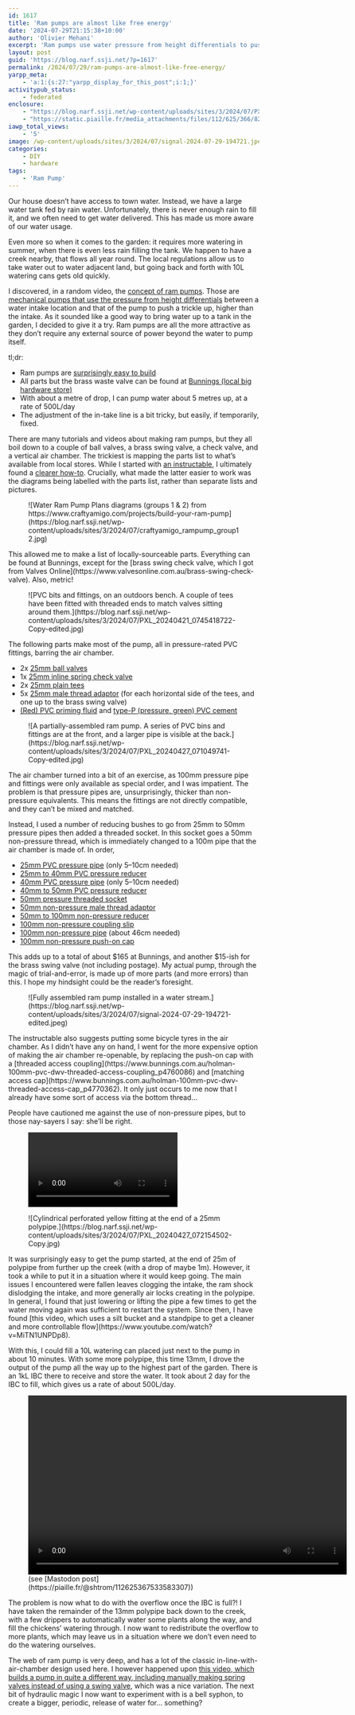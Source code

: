 ```yaml
---
id: 1617
title: 'Ram pumps are almost like free energy'
date: '2024-07-29T21:15:38+10:00'
author: 'Olivier Mehani'
excerpt: 'Ram pumps use water pressure from height differentials to push water up. It''s a good way to bring water up to the garden without an external power source.'
layout: post
guid: 'https://blog.narf.ssji.net/?p=1617'
permalink: /2024/07/29/ram-pumps-are-almost-like-free-energy/
yarpp_meta:
    - 'a:1:{s:27:"yarpp_display_for_this_post";i:1;}'
activitypub_status:
    - federated
enclosure:
    - "https://blog.narf.ssji.net/wp-content/uploads/sites/3/2024/07/PXL_20240518_043717206.TS_.webm\n1334363\nvideo/webm\n"
    - "https://static.piaille.fr/media_attachments/files/112/625/366/828/490/755/original/f3fde242877f4a57.mp4\n6650856\nvideo/mp4\n"
iawp_total_views:
    - '5'
image: /wp-content/uploads/sites/3/2024/07/signal-2024-07-29-194721.jpeg
categories:
    - DIY
    - hardware
tags:
    - 'Ram Pump'
---
```


Our house doesn’t have access to town water. Instead, we have a large water tank fed by rain water. Unfortunately, there is never enough rain to fill it, and we often need to get water delivered. This has made us more aware of our water usage.

Even more so when it comes to the garden: it requires more watering in summer, when there is even less rain filling the tank. We happen to have a creek nearby, that flows all year round. The local regulations allow us to take water out to water adjacent land, but going back and forth with 10L watering cans gets old quickly.

I discovered, in a random video, the [concept of ram pumps](https://en.wikipedia.org/wiki/Hydraulic_ram). Those are [mechanical pumps that use the pressure from height differentials](https://youtu.be/zFdyqTGx32A) between a water intake location and that of the pump to push a trickle up, higher than the intake. As it sounded like a good way to bring water up to a tank in the garden, I decided to give it a try. Ram pumps are all the more attractive as they don’t require any external source of power beyond the water to pump itself.

tl;dr:

- Ram pumps are [surprisingly easy to build](https://piaille.fr/@shtrom/112308885695920573)
- All parts but the brass waste valve can be found at [Bunnings (local big hardware store)](https://www.bunnings.com.au/)
- With about a metre of drop, I can pump water about 5 metres up, at a rate of 500L/day
- The adjustment of the in-take line is a bit tricky, but easily, if temporarily, fixed.

There are many tutorials and videos about making ram pumps, but they all boil down to a couple of ball valves, a brass swing valve, a check valve, and a vertical air chamber. The trickiest is mapping the parts list to what’s available from local stores. While I started with [an instructable](https://www.instructables.com/Hydraulic-Ram-Pump/), I ultimately found a [clearer how-to](https://www.craftyamigo.com/projects/build-your-ram-pump). Crucially, what made the latter easier to work was the diagrams being labelled with the parts list, rather than separate lists and pictures.

<div class="wp-block-image"><figure class="aligncenter size-full is-resized">![Water Ram Pump Plans diagrams (groups 1 & 2) from https://www.craftyamigo.com/projects/build-your-ram-pump](https://blog.narf.ssji.net/wp-content/uploads/sites/3/2024/07/craftyamigo_rampump_group12.jpg)</figure></div>This allowed me to make a list of locally-sourceable parts. Everything can be found at Bunnings, except for the [brass swing check valve, which I got from Valves Online](https://www.valvesonline.com.au/brass-swing-check-valve). Also, metric!

<div class="wp-block-image"><figure class="aligncenter size-large is-resized">![PVC bits and fittings, on an outdoors bench. A couple of tees have been fitted with threaded ends to match valves sitting around them.](https://blog.narf.ssji.net/wp-content/uploads/sites/3/2024/07/PXL_20240421_0745418722-Copy-edited.jpg)</figure></div>The following parts make most of the pump, all in pressure-rated PVC fittings, barring the air chamber.

- 2x [25mm ball valves](https://www.bunnings.com.au/holman-25mm-pvc-ball-valve_p5070438)
- 1x [25mm inline spring check valve](https://www.bunnings.com.au/holman-25mm-pvc-ball-valve_p5070438)
- 2x [25mm plain tees](https://www.bunnings.com.au/holman-25mm-press-pvc-plain-tee_p3142350)
- 5x [25mm male thread adaptor](https://www.bunnings.com.au/holman-25mm-x-1-press-pvc-bsp-male-thread-adaptor_p3142839) (for each horizontal side of the tees, and one up to the brass swing valve)
- [(Red) PVC priming fluid](https://www.bunnings.com.au/protek-500ml-red-priming-fluid_p4750124) and [type-P (pressure, green) PVC cement](https://www.bunnings.com.au/protek-500ml-type-p-green-pvc-cement-for-high-pressure-pipes_p3140035)

<div class="wp-block-image"><figure class="aligncenter size-large is-resized">![A partially-assembled ram pump. A series of PVC bins and fittings are at the front, and a larger pipe is visible at the back.](https://blog.narf.ssji.net/wp-content/uploads/sites/3/2024/07/PXL_20240427_071049741-Copy-edited.jpg)</figure></div>The air chamber turned into a bit of an exercise, as 100mm pressure pipe and fittings were only available as special order, and I was impatient. The problem is that pressure pipes are, unsurprisingly, thicker than non-pressure equivalents. This means the fittings are not directly compatible, and they can’t be mixed and matched.

Instead, I used a number of reducing bushes to go from 25mm to 50mm pressure pipes then added a threaded socket. In this socket goes a 50mm non-pressure thread, which is immediately changed to a 100m pipe that the air chamber is made of. In order,

- [25mm PVC pressure pipe](https://www.bunnings.com.au/holman-25mm-x-1m-class-12-pressure-pvc-pipe_p4770100) (only 5–10cm needed)
- [25mm to 40mm PVC pressure reducer](https://www.bunnings.com.au/holman-40-x-25mm-press-pvc-reducing-coupling_p3141061)
- [40mm PVC pressure pipe](https://www.bunnings.com.au/holman-40mm-x-1m-class-12-press-pvc-pipes_p4750050) (only 5–10cm needed)
- [40mm to 50mm PVC pressure reducer](https://www.bunnings.com.au/holman-50-x-40mm-press-pvc-reducing-bush_p3142318)
- [50mm pressure threaded socket](https://www.bunnings.com.au/holman-50mm-x-2-press-pvc-faucet-socket_p3142245)
- [50mm non-pressure male thread adaptor](https://www.bunnings.com.au/holman-50mm-pvc-dwv-male-threaded-iron-adaptor_p4750158)
- [50mm to 100mm non-pressure reducer](https://www.bunnings.com.au/holman-100-x-50mm-m-f-pvc-dwv-socket-reducer_p4750193)
- [100mm non-pressure coupling slip](https://www.bunnings.com.au/holman-industries-100mm-dwv-pvc-coupling-slip_p4750199)
- [100mm non-pressure pipe](https://www.bunnings.com.au/holman-100mm-x-1m-pvc-dwv-pipe_p4770090) (about 46cm needed)
- [100mm non-pressure push-on cap](https://www.bunnings.com.au/holman-100mm-pvc-dwv-push-on-cap_p4770360)

This adds up to a total of about $165 at Bunnings, and another $15-ish for the brass swing valve (not including postage). My actual pump, through the magic of trial-and-error, is made up of more parts (and more errors) than this. I hope my hindsight could be the reader’s foresight.

<div class="wp-block-image"><figure class="aligncenter size-large is-resized">![Fully assembled ram pump installed in a water stream.](https://blog.narf.ssji.net/wp-content/uploads/sites/3/2024/07/signal-2024-07-29-194721-edited.jpeg)</figure></div>The instructable also suggests putting some bicycle tyres in the air chamber. As I didn’t have any on hand, I went for the more expensive option of making the air chamber re-openable, by replacing the push-on cap with a [threaded access coupling](https://www.bunnings.com.au/holman-100mm-pvc-dwv-threaded-access-coupling_p4760086) and [matching access cap](https://www.bunnings.com.au/holman-100mm-pvc-dwv-threaded-access-cap_p4770362). It only just occurs to me now that I already have some sort of access via the bottom thread…

People have cautioned me against the use of non-pressure pipes, but to those nay-sayers I say: she’ll be right.

<figure class="wp-block-video aligncenter"><video controls="" src="https://blog.narf.ssji.net/wp-content/uploads/sites/3/2024/07/PXL_20240518_043717206.TS_.webm"></video></figure><div class="wp-block-image"><figure class="alignright size-full is-resized">![Cylindrical perforated yellow fitting at the end of a 25mm polypipe.](https://blog.narf.ssji.net/wp-content/uploads/sites/3/2024/07/PXL_20240427_072154502-Copy.jpg)</figure></div>It was surprisingly easy to get the pump started, at the end of 25m of polypipe from further up the creek (with a drop of maybe 1m). However, it took a while to put it in a situation where it would keep going. The main issues I encountered were fallen leaves clogging the intake, the ram shock dislodging the intake, and more generally air locks creating in the polypipe. In general, I found that just lowering or lifting the pipe a few times to get the water moving again was sufficient to restart the system. Since then, I have found [this video, which uses a silt bucket and a standpipe to get a cleaner and more controllable flow](https://www.youtube.com/watch?v=MiTN1UNPDp8).

With this, I could fill a 10L watering can placed just next to the pump in about 10 minutes. With some more polypipe, this time 13mm, I drove the output of the pump all the way up to the highest part of the garden. There is an 1kL IBC there to receive and store the water. It took about 2 day for the IBC to fill, which gives us a rate of about 500L/day.

<figure class="wp-block-embed is-type-rich is-provider-embed-handler wp-block-embed-embed-handler"><div class="wp-block-embed__wrapper"><div class="wp-video" style="width: 640px;"><video class="wp-video-shortcode" controls="controls" height="360" id="video-1617-1" preload="metadata" width="640"><source src="https://static.piaille.fr/media_attachments/files/112/625/366/828/490/755/original/f3fde242877f4a57.mp4?_=1" type="video/mp4"></source>[https://static.piaille.fr/media\_attachments/files/112/625/366/828/490/755/original/f3fde242877f4a57.mp4](https://static.piaille.fr/media_attachments/files/112/625/366/828/490/755/original/f3fde242877f4a57.mp4)</video></div></div><figcaption class="wp-element-caption">(see [Mastodon post](https://piaille.fr/@shtrom/112625367533583307))</figcaption></figure>The problem is now what to do with the overflow once the IBC is full?! I have taken the remainder of the 13mm polypipe back down to the creek, with a few drippers to automatically water some plants along the way, and fill the chickens’ watering through. I now want to redistribute the overflow to more plants, which may leave us in a situation where we don’t even need to do the watering ourselves.

The web of ram pump is very deep, and has a lot of the classic in-line-with-air-chamber design used here. I however happened upon [this video, which builds a pump in quite a different way, including manually making spring valves instead of using a swing valve](https://youtu.be/DFGvAYUc7gM?si=FLzLNDzafXsKFPn7), which was a nice variation. The next bit of hydraulic magic I now want to experiment with is a bell syphon, to create a bigger, periodic, release of water for… something?
